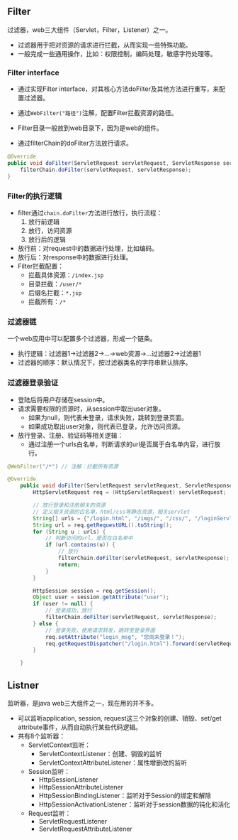 ## Filter

过滤器，web三大组件（Servlet，Filter，Listener）之一。

* 过滤器用于把对资源的请求进行拦截，从而实现一些特殊功能。
* 一般完成一些通用操作，比如：权限控制，编码处理，敏感字符处理等。

### Filter interface

* 通过实现Filter interface，对其核心方法doFilter及其他方法进行重写，来配置过滤器。
* 通过`WebFilter("路径")`注解，配置Filter拦截资源的路径。
* Filter目录一般放到web目录下，因为是web的组件。

* 通过filterChain的doFilter方法放行请求。

```java
@Override
public void doFilter(ServletRequest servletRequest, ServletResponse servletResponse, FilterChain filterChain) throws IOException, ServletException {
    filterChain.doFilter(servletRequest, servletResponse);
}
```

### Filter的执行逻辑

* filter通过`chain.doFilter`方法进行放行，执行流程：
  1. 放行前逻辑
  2. 放行，访问资源
  3. 放行后的逻辑
* 放行前：对request中的数据进行处理，比如编码。
* 放行后：对response中的数据进行处理。
* Filter拦截配置：
  * 拦截具体资源：`/index.jsp`
  * 目录拦截：`/user/*`
  * 后缀名拦截：`*.jsp`
  * 拦截所有：`/*`

### 过滤器链

一个web应用中可以配置多个过滤器，形成一个链条。

* 执行逻辑：过滤器1->过滤器2->...->web资源->...过滤器2->过滤器1
* 过滤器的顺序：默认情况下，按过滤器类名的字符串默认排序。

### 过滤器登录验证

* 登陆后将用户存储在session中。
* 请求需要权限的资源时，从session中取出user对象。
  * 如果为null，则代表未登录，请求失败，跳转到登录页面。
  * 如果成功取出user对象，则代表已登录，允许访问资源。
* 放行登录、注册、验证码等相关逻辑：
  * 通过注册一个urls白名单，判断请求的url是否属于白名单内容，进行放行。

```java
@WebFilter("/*") // 注解：拦截所有资源 

@Override
    public void doFilter(ServletRequest servletRequest, ServletResponse servletResponse, FilterChain filterChain) throws IOException, ServletException {
        HttpServletRequest req = (HttpServletRequest) servletRequest;

        // 放行登录和注册相关的资源
        // 定义相关资源的白名单，html/css等静态资源，相关servlet
        String[] urls = {"/login.html", "/imgs/", "/css/", "/loginServlet", "/register.html", "registerServlet", "checkCodeServlet"};
        String url = req.getRequestURL().toString();
        for (String u : urls) {
            // 判断访问的url，是否在白名单中
            if (url.contains(u)) {
                // 放行
                filterChain.doFilter(servletRequest, servletResponse);
                return;
            }
        }

        HttpSession session = req.getSession();
        Object user = session.getAttribute("user");
        if (user != null) {
            // 登录成功，放行
            filterChain.doFilter(servletRequest, servletResponse);
        } else {
            // 登录失败，使用请求转发，跳转至登录界面
            req.setAttribute("login_msg", "您尚未登录！");
            req.getRequestDispatcher("/login.html").forward(servletRequest, servletResponse);
        }

    }
```

## Listner

监听器，是java web三大组件之一，现在用的并不多。

* 可以监听application, session, request这三个对象的创建、销毁、set/get attribute事件，从而自动执行某些代码逻辑。
* 共有8个监听器：
  * ServletContext监听：
    * ServletContextListener：创建、销毁的监听
    * ServletContextAttributeListener：属性增删改的监听
  * Session监听：
    * HttpSessionListener
    * HttpSessionAttributeListener
    * HttpSessionBindingListener：监听对于Session的绑定和解除
    * HttpSessionActivationListener：监听对于session数据的钝化和活化
  * Request监听：
    * ServletRequestListener
    * ServletRequestAttributeListener